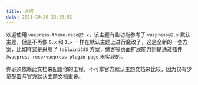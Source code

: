 ```yaml
---
title: 介绍
date: 2021-10-20 23:30:52
---
```


欢迎使用 `vuepress-theme-reco@2.x`，该主题有些功能参考了 `vuepress@2.x` 默认主题，但是不再像 `0.x` 和 `1.x` 一样在默认主题上进行魔改了，这是全新的一套方案，比如样式是采用了 `tailwindCSS` 方案，博客等页面扩展能力则是通过插件 `@vuepress-reco/vuepress-plugin-page` 来实现的。

你必须依赖此文档来配置你的工程，不可拿官方默认主题文档来比较，因为仅有少量配置与官方默认主题文档重叠。
